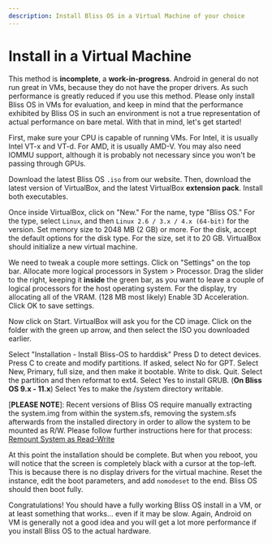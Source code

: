 ```yaml
---
description: Install Bliss OS in a Virtual Machine of your choice
---
```


# Install in a Virtual Machine

This method is **incomplete**, a **work-in-progress**. Android in general do not run great in VMs, because they do not have the proper drivers. As such performance is greatly reduced if you use this method. Please only install Bliss OS in VMs for evaluation, and keep in mind that the performance exhibited by Bliss OS in such an environment is not a true representation of actual performance on bare metal. With that in mind, let's get started!

First, make sure your CPU is capable of running VMs. For Intel, it is usually Intel VT-x and VT-d. For AMD, it is usually AMD-V. You may also need IOMMU support, although it is probably not necessary since you won't be passing through GPUs.

Download the latest Bliss OS `.iso` from our website. Then, download the latest version of VirtualBox, and the latest VirtualBox **extension pack**. Install both executables.

Once inside VirtualBox, click on "New." For the name, type "Bliss OS." For the type, select `Linux`, and then `Linux 2.6 / 3.x / 4.x (64-bit)` for the version. Set memory size to 2048 MB \(2 GB\) or more. For the disk, accept the default options for the disk type. For the size, set it to 20 GB. VirtualBox should initialize a new virtual machine.

We need to tweak a couple more settings. Click on "Settings" on the top bar. Allocate more logical processors in System &gt; Processor. Drag the slider to the right, keeping it **inside** the green bar, as you want to leave a couple of logical processors for the host operating system. For the display, try allocating all of the VRAM. \(128 MB most likely\) Enable 3D Acceleration. Click OK to save settings.

Now click on Start. VirtualBox will ask you for the CD image. Click on the folder with the green up arrow, and then select the ISO you downloaded earlier.

Select "Installation - Install Bliss-OS to harddisk" Press D to detect devices. Press C to create and modify partitions. If asked, select No for GPT. Select New, Primary, full size, and then make it bootable. Write to disk. Quit. Select the partition and then reformat to ext4. Select Yes to install GRUB. (**On Bliss OS 9.x - 11.x**) Select Yes to make the /system directory writable.

[**PLEASE NOTE**]: Recent versions of Bliss OS require manually extracting the system.img from within the system.sfs, removing the system.sfs afterwards from the installed directory in order to allow the system to be mounted as R/W. Please follow further instructions here for that process: [Remount System as Read-Write](https://docs.blissos.org/knowledgebase/troubleshooting/remount-system-as-read-write/)

At this point the installation should be complete. But when you reboot, you will notice that the screen is completely black with a cursor at the top-left. This is because there is no display drivers for the virtual machine. Reset the instance, edit the boot parameters, and add `nomodeset` to the end. Bliss OS should then boot fully.

Congratulations! You should have a fully working Bliss OS install in a VM, or at least something that works... even if it may be slow. Again, Android on VM is generally not a good idea and you will get a lot more performance if you install Bliss OS to the actual hardware.

